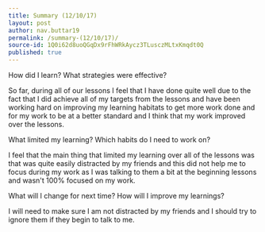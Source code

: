 ```yaml
---
title: Summary (12/10/17)
layout: post
author: nav.buttar19
permalink: /summary-(12/10/17)/
source-id: 1Q0i62d8uoQGqDx9rFhWRkAycz3TLusczMLtxKmqdt0Q
published: true
---
```

How did I learn? What strategies were effective? 

So far, during all of our lessons I feel that I have done quite well due to the fact that I did achieve all of my targets from the lessons and have been working hard on improving my learning habitats to get more work done and for my work to be at a better standard and I think that my work improved over the lessons.

What limited my learning? Which habits do I need to work on?

I feel that the main thing that limited my learning over all of the lessons was that was quite easily distracted by my friends and this did not help me to focus during my work as I was talking to them a bit at the beginning lessons and wasn't 100% focused on my work.

What will I change for next time? How will I improve my learnings?

I will need to make sure I am not distracted by my friends and I should try to ignore them if they begin to talk to me.

